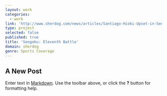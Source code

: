 ```yaml
---
layout: work
categories:
  - work
link: 'http://www.sherdog.com/news/articles/Santiago-Hioki-Upset-in-Sengoku-20779'
type: project
selected: false
published: true
title: 'Sengoku: Eleventh Battle'
domain: sherdog
genre: Sports Coverage
---
```

## A New Post

Enter text in [Markdown](http://daringfireball.net/projects/markdown/). Use the toolbar above, or click the **?** button for formatting help.
